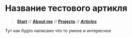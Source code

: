 # Название тестового артикля

> [**Start**](/) // [**About me**](/about) // [**Projects**](/projects) // [**_Articles_**](/articles)

Тут как будто написано что то умное и интересное
